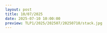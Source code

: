 ```yaml
---
layout: post
title: 10/07/2025
date: 2025-07-10 10:00:00
preview: TLP1/2025/202507/20250710/stack.jpg
---
```

